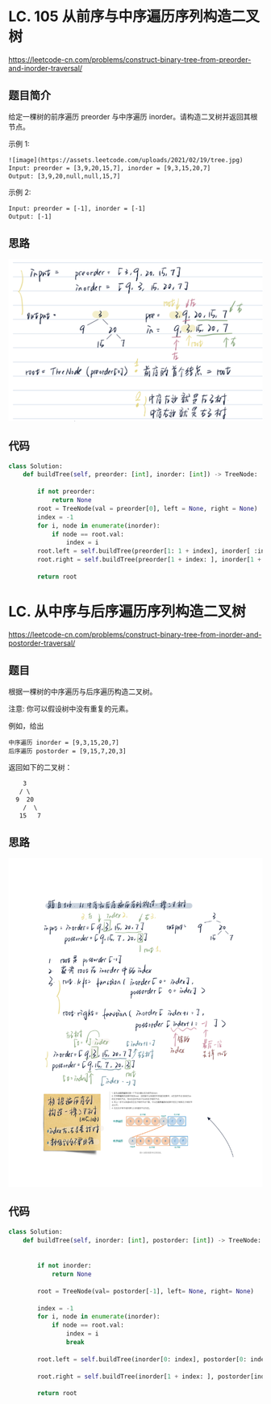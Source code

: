 LC. 105 从前序与中序遍历序列构造二叉树
====
https://leetcode-cn.com/problems/construct-binary-tree-from-preorder-and-inorder-traversal/

## 题目简介

给定一棵树的前序遍历 preorder 与中序遍历  inorder。请构造二叉树并返回其根节点。

示例 1:
```
![image](https://assets.leetcode.com/uploads/2021/02/19/tree.jpg)
Input: preorder = [3,9,20,15,7], inorder = [9,3,15,20,7]
Output: [3,9,20,null,null,15,7]
```
示例 2:
```
Input: preorder = [-1], inorder = [-1]
Output: [-1]
```

## 思路
![image](https://github.com/PearlCoastal/Leetcode_GitOn/blob/master/img-folder/%E6%88%AA%E5%B1%8F0003-08-01%2023.10.19.png)
## 代码
```python
class Solution:
    def buildTree(self, preorder: [int], inorder: [int]) -> TreeNode:

        if not preorder:
            return None
        root = TreeNode(val = preorder[0], left = None, right = None)
        index = -1
        for i, node in enumerate(inorder):
            if node == root.val:
                index = i
        root.left = self.buildTree(preorder[1: 1 + index], inorder[ :index])
        root.right = self.buildTree(preorder[1 + index: ], inorder[1 + index: ])

        return root
```
LC. 从中序与后序遍历序列构造二叉树
====
https://leetcode-cn.com/problems/construct-binary-tree-from-inorder-and-postorder-traversal/
## 题目
根据一棵树的中序遍历与后序遍历构造二叉树。

注意:
你可以假设树中没有重复的元素。

例如，给出
```
中序遍历 inorder = [9,3,15,20,7]
后序遍历 postorder = [9,15,7,20,3]
```
返回如下的二叉树：
```
    3
   / \
  9  20
    /  \
   15   7
```
## 思路
![image](https://github.com/PearlCoastal/Leetcode_GitOn/blob/master/img-folder/inorder%2Bpostorder.png)
## 代码
```python
class Solution:
    def buildTree(self, inorder: [int], postorder: [int]) -> TreeNode:


        if not inorder:
            return None

        root = TreeNode(val= postorder[-1], left= None, right= None)

        index = -1
        for i, node in enumerate(inorder):
            if node == root.val:
                index = i
                break

        root.left = self.buildTree(inorder[0: index], postorder[0: index])

        root.right = self.buildTree(inorder[1 + index: ], postorder[index: -1])

        return root
```
